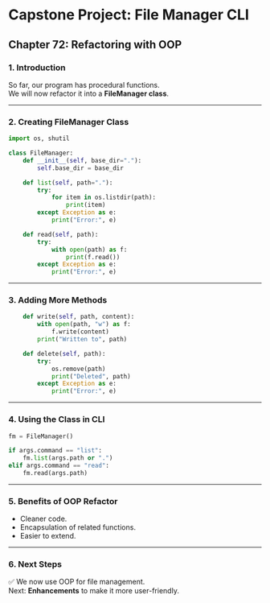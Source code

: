 # Capstone Project: File Manager CLI
## Chapter 72: Refactoring with OOP

### 1. Introduction
So far, our program has procedural functions.  
We will now refactor it into a **FileManager class**.

---

### 2. Creating FileManager Class
```python
import os, shutil

class FileManager:
    def __init__(self, base_dir="."):
        self.base_dir = base_dir

    def list(self, path="."):
        try:
            for item in os.listdir(path):
                print(item)
        except Exception as e:
            print("Error:", e)

    def read(self, path):
        try:
            with open(path) as f:
                print(f.read())
        except Exception as e:
            print("Error:", e)
```

---

### 3. Adding More Methods
```python
    def write(self, path, content):
        with open(path, "w") as f:
            f.write(content)
        print("Written to", path)

    def delete(self, path):
        try:
            os.remove(path)
            print("Deleted", path)
        except Exception as e:
            print("Error:", e)
```

---

### 4. Using the Class in CLI
```python
fm = FileManager()

if args.command == "list":
    fm.list(args.path or ".")
elif args.command == "read":
    fm.read(args.path)
```

---

### 5. Benefits of OOP Refactor
- Cleaner code.  
- Encapsulation of related functions.  
- Easier to extend.  

---

### 6. Next Steps
✅ We now use OOP for file management.  
Next: **Enhancements** to make it more user-friendly.
